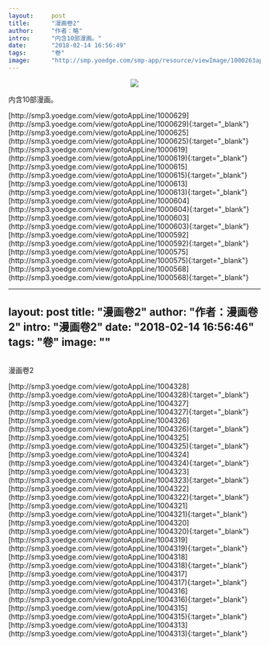 ```yaml
---
layout:     post
title:      "漫画卷2"
author:     "作者：略"
intro:      "内含10部漫画。"
date:       "2018-02-14 16:56:49"
tags:       "卷"
image:      "http://smp.yoedge.com/smp-app/resource/viewImage/1000263appline.png"
---
```

<div style="text-align: center">
<p><img src="http://smp.yoedge.com/smp-app/resource/viewImage/1000263appline.png"/></p>
</div>
<p class="post-meta">
<span>内含10部漫画。</span>
</p>
[http://smp3.yoedge.com/view/gotoAppLine/1000629](http://smp3.yoedge.com/view/gotoAppLine/1000629){:target="_blank"}
[http://smp3.yoedge.com/view/gotoAppLine/1000625](http://smp3.yoedge.com/view/gotoAppLine/1000625){:target="_blank"}
[http://smp3.yoedge.com/view/gotoAppLine/1000619](http://smp3.yoedge.com/view/gotoAppLine/1000619){:target="_blank"}
[http://smp3.yoedge.com/view/gotoAppLine/1000615](http://smp3.yoedge.com/view/gotoAppLine/1000615){:target="_blank"}
[http://smp3.yoedge.com/view/gotoAppLine/1000613](http://smp3.yoedge.com/view/gotoAppLine/1000613){:target="_blank"}
[http://smp3.yoedge.com/view/gotoAppLine/1000604](http://smp3.yoedge.com/view/gotoAppLine/1000604){:target="_blank"}
[http://smp3.yoedge.com/view/gotoAppLine/1000603](http://smp3.yoedge.com/view/gotoAppLine/1000603){:target="_blank"}
[http://smp3.yoedge.com/view/gotoAppLine/1000592](http://smp3.yoedge.com/view/gotoAppLine/1000592){:target="_blank"}
[http://smp3.yoedge.com/view/gotoAppLine/1000575](http://smp3.yoedge.com/view/gotoAppLine/1000575){:target="_blank"}
[http://smp3.yoedge.com/view/gotoAppLine/1000568](http://smp3.yoedge.com/view/gotoAppLine/1000568){:target="_blank"}


---
layout:     post
title:      "漫画卷2"
author:     "作者：漫画卷2"
intro:      "漫画卷2"
date:       "2018-02-14 16:56:46"
tags:       "卷"
image:      ""
---
<div style="text-align: center">
<p><img src=""/></p>
</div>
<p class="post-meta">
<span>漫画卷2</span>
</p>
[http://smp3.yoedge.com/view/gotoAppLine/1004328](http://smp3.yoedge.com/view/gotoAppLine/1004328){:target="_blank"}
[http://smp3.yoedge.com/view/gotoAppLine/1004327](http://smp3.yoedge.com/view/gotoAppLine/1004327){:target="_blank"}
[http://smp3.yoedge.com/view/gotoAppLine/1004326](http://smp3.yoedge.com/view/gotoAppLine/1004326){:target="_blank"}
[http://smp3.yoedge.com/view/gotoAppLine/1004325](http://smp3.yoedge.com/view/gotoAppLine/1004325){:target="_blank"}
[http://smp3.yoedge.com/view/gotoAppLine/1004324](http://smp3.yoedge.com/view/gotoAppLine/1004324){:target="_blank"}
[http://smp3.yoedge.com/view/gotoAppLine/1004323](http://smp3.yoedge.com/view/gotoAppLine/1004323){:target="_blank"}
[http://smp3.yoedge.com/view/gotoAppLine/1004322](http://smp3.yoedge.com/view/gotoAppLine/1004322){:target="_blank"}
[http://smp3.yoedge.com/view/gotoAppLine/1004321](http://smp3.yoedge.com/view/gotoAppLine/1004321){:target="_blank"}
[http://smp3.yoedge.com/view/gotoAppLine/1004320](http://smp3.yoedge.com/view/gotoAppLine/1004320){:target="_blank"}
[http://smp3.yoedge.com/view/gotoAppLine/1004319](http://smp3.yoedge.com/view/gotoAppLine/1004319){:target="_blank"}
[http://smp3.yoedge.com/view/gotoAppLine/1004318](http://smp3.yoedge.com/view/gotoAppLine/1004318){:target="_blank"}
[http://smp3.yoedge.com/view/gotoAppLine/1004317](http://smp3.yoedge.com/view/gotoAppLine/1004317){:target="_blank"}
[http://smp3.yoedge.com/view/gotoAppLine/1004316](http://smp3.yoedge.com/view/gotoAppLine/1004316){:target="_blank"}
[http://smp3.yoedge.com/view/gotoAppLine/1004315](http://smp3.yoedge.com/view/gotoAppLine/1004315){:target="_blank"}
[http://smp3.yoedge.com/view/gotoAppLine/1004313](http://smp3.yoedge.com/view/gotoAppLine/1004313){:target="_blank"}


